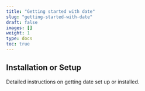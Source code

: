 ```yaml
---
title: "Getting started with date"
slug: "getting-started-with-date"
draft: false
images: []
weight: 1
type: docs
toc: true
---
```


## Installation or Setup
Detailed instructions on getting date set up or installed.

